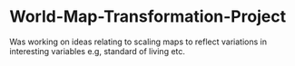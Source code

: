 # World-Map-Transformation-Project
Was working on ideas relating to scaling maps to reflect variations in interesting variables e.g, standard of living etc.
